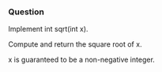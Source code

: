 ### Question

Implement int sqrt(int x).

Compute and return the square root of x.

x is guaranteed to be a non-negative integer.
